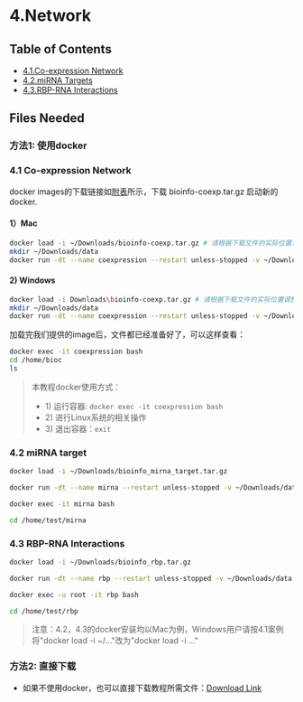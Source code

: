 # 4.Network

## Table of Contents

* [4.1.Co-expression Network](co_expression.md)
* [4.2.miRNA Targets](https://github.com/lulab/teaching_book/tree/c00d7a8e72b62deac47fdc6c93171f427c8a431b/part-iii.-ngs-data-analyses/4.network/4.2.mirna-targets.md)
* [4.3.RBP-RNA Interactions](rbp_interaction.md)

## Files Needed <a id="files"></a>

### 方法1: 使用docker

### 4.1 Co-expression Network

docker images的下载链接如[附表](../../appendix/appendix-iv.-teaching.md#teaching-docker)所示，下载 bioinfo-coexp.tar.gz 启动新的docker.

#### 1）Mac

```bash
docker load -i ~/Downloads/bioinfo-coexp.tar.gz # 请根据下载文件的实际位置调整输入内容
mkdir ~/Downloads/data
docker run -dt --name coexpression --restart unless-stopped -v ~/Downloads/data:/data gangxu/coexpression:1.5
```

#### 2\) Windows

```bash
docker load -i Downloads\bioinfo-coexp.tar.gz # 请根据下载文件的实际位置调整输入内容
mkdir ~/Downloads/data
docker run -dt --name coexpression --restart unless-stopped -v ~/Downloads/data:/data gangxu/coexpression:1.5
```

加载完我们提供的image后，文件都已经准备好了，可以这样查看：

```bash
docker exec -it coexpression bash
cd /home/bioc
ls
```

> 本教程docker使用方式：
>
> * 1\) 运行容器:  `docker exec -it coexpression bash`
> * 2\) 进行Linux系统的相关操作
> * 3\) 退出容器：`exit`

### 4.2 miRNA target

```bash
docker load -i ~/Downloads/bioinfo_mirna_target.tar.gz

docker run -dt --name mirna --restart unless-stopped -v ~/Downloads/data:/data mirna_targets:1.0

docker exec -it mirna bash

cd /home/test/mirna
```

### 4.3 RBP-RNA Interactions

```bash
docker load -i ~/Downloads/bioinfo_rbp.tar.gz

docker run -dt --name rbp --restart unless-stopped -v ~/Downloads/data:/data gangxu/bioinfo_rbp:2.0

docker exec -u root -it rbp bash

cd /home/test/rbp
```

> 注意：4.2，4.3的docker安装均以Mac为例，Windows用户请按4.1案例将"docker load -i ~/..."改为"docker load -i ..."

### 方法2: 直接下载

* 如果不使用docker，也可以直接下载教程所需文件：[Download Link](https://github.com/lulab/teaching_book/tree/master/files/PART_III/4.network)

